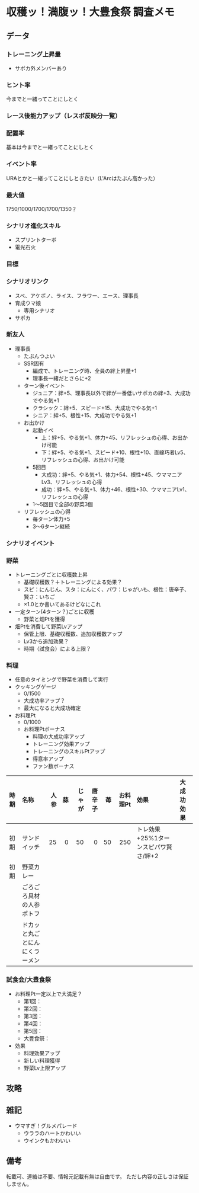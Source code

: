 # 収穫ッ！満腹ッ！大豊食祭 調査メモ

## データ

### トレーニング上昇量

* サポカ外メンバーあり

### ヒント率

今までと一緒ってことにしとく

### レース後能力アップ（レスボ反映分一覧）

### 配置率

基本は今までと一緒ってことにしとく

### イベント率

URAとかと一緒ってことにしときたい（L'Arcはたぶん高かった）

### 最大値

1750/1000/1700/1700/1350？

### シナリオ進化スキル

* スプリントターボ
* 電光石火

### 目標

### シナリオリンク

* スペ、アケボノ、ライス、フラワー、エース、理事長
* 育成ウマ娘
  * 専用シナリオ
* サポカ

### 新友人

* 理事長
  * たぶんつよい
  * SSR固有
    * 編成で、トレーニング時、全員の絆上昇量+1
    * 理事長一緒だとさらに+2
  * ターン後イベント
    * ジュニア：絆+5、理事長以外で絆が一番低いサポカの絆+3、大成功でやる気+1
    * クラシック：絆+5、スピード+15、大成功でやる気+1
    * シニア：絆+5、根性+15、大成功でやる気+1
  * お出かけ
    * 起動イベ
      * 上：絆+5、やる気+1、体力+45、リフレッシュの心得、お出かけ可能
      * 下：絆+5、やる気+1、スピード+10、根性+10、直線巧者Lv5、リフレッシュの心得、お出かけ可能
    * 5回目
      * 大成功：絆+5、やる気+1、体力+54、根性+45、ウママニアLv3、リフレッシュの心得
      * 成功：絆+5、やる気+1、体力+46、根性+30、ウママニアLv1、リフレッシュの心得
    * 1～5回目で全部の野菜3個
  * リフレッシュの心得
    * 毎ターン体力+5
    * 3～6ターン継続

### シナリオイベント

### 野菜

* トレーニングごとに収穫数上昇
  * 基礎収穫数？＋トレーニングによる効果？
  * スピ：にんじん、スタ：にんにく、パワ：じゃがいも、根性：唐辛子、賢さ：いちご
  * ×1.0とか書いてあるけどなにこれ
* 一定ターン(4ターン？)ごとに収穫
  * 野菜と畑Ptを獲得
* 畑Ptを消費して野菜Lvアップ
  * 保管上限、基礎収穫数、追加収穫数アップ
  * Lv3から追加効果？
  * 時期（試食会）による上限？

### 料理

* 任意のタイミングで野菜を消費して実行
* クッキングゲージ
  * 0/1500
  * 大成功率アップ？
  * 最大になると大成功確定
* お料理Pt
  * 0/1000
  * お料理Ptボーナス
    * 料理の大成功率アップ
    * トレーニング効果アップ
    * トレーニングのスキルPtアップ
    * 得意率アップ
    * ファン数ボーナス

|時期|名称|人参|蒜|じゃが|唐辛子|苺|お料理Pt|効果|大成功効果|
|:---|:---|---:|---:|---:|---:|---:|---:|:---|:---|
|初期|サンドイッチ|25|0|50|0|50|250|トレ効果+25%1ターンスピパワ賢さ/絆+2||
|初期|野菜カレー|||||||||
||ごろごろ具材の人参ポトフ|||||||||
||ドカッと丸ごとにんにくラーメン|||||||||

### 試食会/大豊食祭

* お料理Pt一定以上で大満足？
  * 第1回：
  * 第2回：
  * 第3回：
  * 第4回：
  * 第5回：
  * 大豊食祭：
* 効果
  * 料理効果アップ
  * 新しい料理獲得
  * 野菜Lv上限アップ

## 攻略

## 雑記

* ウマすぎ！グルメパレード
  * ウララのハートかわいい
  * ウインクもかわいい

## 備考

転載可、連絡は不要、情報元記載有無は自由です。
ただし内容の正しさは保証しません。
